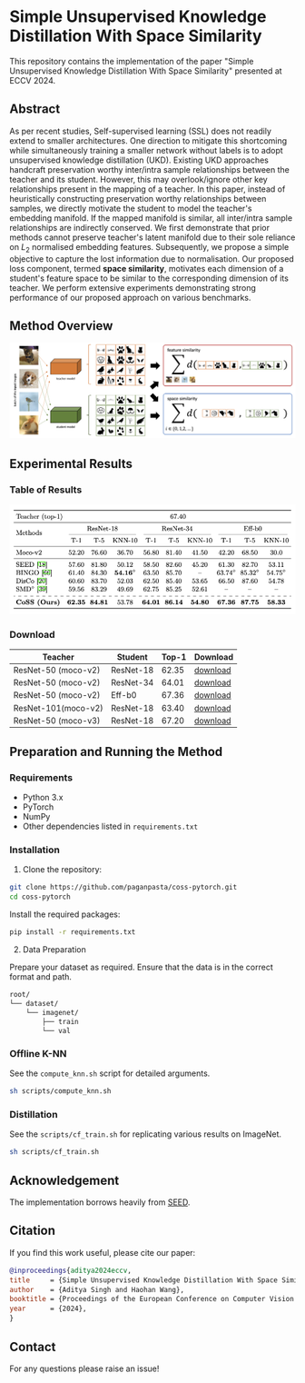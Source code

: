 # Simple Unsupervised Knowledge Distillation With Space Similarity

This repository contains the implementation of the paper "Simple Unsupervised Knowledge Distillation With Space Similarity" presented at ECCV 2024.


## Abstract

As per recent studies, Self-supervised learning (SSL) does not readily extend to smaller architectures. One direction to mitigate this shortcoming while simultaneously training a smaller network without labels is to adopt unsupervised knowledge distillation (UKD). Existing UKD approaches handcraft preservation worthy inter/intra sample relationships between the teacher and its student. However, this may overlook/ignore other key relationships present in the mapping of a teacher. In this paper, instead of heuristically constructing preservation worthy relationships between samples, we directly motivate the student to model the teacher's embedding manifold. If the mapped manifold is similar, all inter/intra sample relationships are indirectly conserved. We first demonstrate that prior methods cannot preserve teacher's latent manifold due to their sole reliance on $L_2$ normalised embedding features. Subsequently, we propose a simple objective to capture the lost information due to normalisation. Our proposed loss component, termed **space similarity**, motivates each dimension of a student's feature space to be similar to the corresponding dimension of its teacher. We perform extensive experiments demonstrating strong performance of our proposed approach on various benchmarks.

## Method Overview

![Method Overview](main.png)

## Experimental Results

### Table of Results

![Results Table](table.png)

### Download

| Teacher             | Student   | Top-1 | Download |
|---------------------|-----------|-------|----------|
| ResNet-50 (moco-v2) | ResNet-18 | 62.35 | [download](https://drive.google.com/file/d/1tDbPc1IAJtWPw_1gJ3OPvgxVCe6wWWMX/view?usp=share_link)         |
| ResNet-50 (moco-v2) | ResNet-34 | 64.01 | [download](https://drive.google.com/file/d/1wLhE-eWeWnBUxqxMGp9iOO_6QCtudKf8/view?usp=share_link)         |
| ResNet-50 (moco-v2) | Eff-b0    | 67.36 | [download](https://drive.google.com/file/d/1NIyDqYjfnriqM7cPdD0QjQtdtr9_A056/view?usp=share_link)         |
| ResNet-101(moco-v2) | ResNet-18 | 63.40 | [download](https://drive.google.com/file/d/10ClZTPlsu60vh9h3YN0ygPViMGTDRT-7/view?usp=share_link)         |
| ResNet-50 (moco-v3) | ResNet-18 | 67.20 | [download](https://drive.google.com/file/d/1tDbPc1IAJtWPw_1gJ3OPvgxVCe6wWWMX/view?usp=share_link)         |

## Preparation and Running the Method

### Requirements

- Python 3.x
- PyTorch
- NumPy
- Other dependencies listed in `requirements.txt`

### Installation

1. Clone the repository:

```bash
git clone https://github.com/paganpasta/coss-pytorch.git
cd coss-pytorch
```

Install the required packages:

 ```bash
 pip install -r requirements.txt
 ```

2. Data Preparation

Prepare your dataset as required. Ensure that the data is in the correct format and path.
```
root/
└── dataset/
    └── imagenet/
        ├── train
        └── val
```

### Offline K-NN

See the `compute_knn.sh` script for detailed arguments.

```bash
sh scripts/compute_knn.sh
```

### Distillation
See the `scripts/cf_train.sh` for replicating various results on ImageNet.

```bash
sh scripts/cf_train.sh
```

## Acknowledgement

The implementation borrows heavily from [SEED](https://github.com/jacobswan1/SEED).

## Citation

If you find this work useful, please cite our paper:

  ```bibtex
  @inproceedings{aditya2024eccv,
  title     = {Simple Unsupervised Knowledge Distillation With Space Similarity},
  author    = {Aditya Singh and Haohan Wang},
  booktitle = {Proceedings of the European Conference on Computer Vision (ECCV)},
  year      = {2024},
  }
  ```



## Contact

For any questions please raise an issue!
